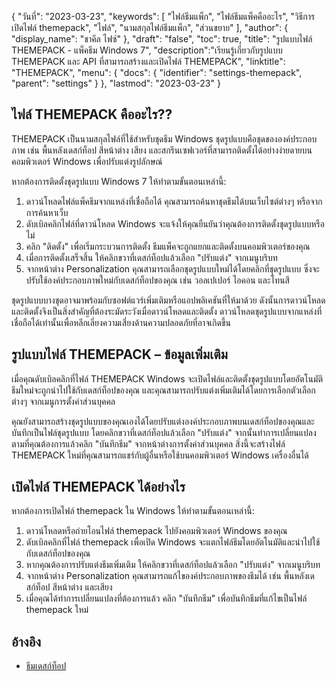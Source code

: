 {
"วันที่": "2023-03-23",
  "keywords": [
"ไฟล์ธีมแพ็ก",
"ไฟล์ธีมแพ็คคืออะไร",
"วิธีการเปิดไฟล์ themepack",
"ไฟล์",
"นามสกุลไฟล์ธีมแพ็ก",
"ส่วนขยาย"
],
  "author": {
"display_name": "ชาคีล ไฟซ์"
},
"draft": "false",
"toc": true,
"title": "รูปแบบไฟล์ THEMEPACK - แพ็คธีม Windows 7",
  "description":"เรียนรู้เกี่ยวกับรูปแบบ THEMEPACK และ API ที่สามารถสร้างและเปิดไฟล์ THEMEPACK",
  "linktitle": "THEMEPACK",
  "menu": {
    "docs": {
      "identifier": "settings-themepack",
      "parent": "settings"
}
},
"lastmod": "2023-03-23"
}

## ไฟล์ THEMEPACK คืออะไร??

THEMEPACK เป็นนามสกุลไฟล์ที่ใช้สำหรับชุดธีม Windows ชุดรูปแบบคือชุดขององค์ประกอบภาพ เช่น พื้นหลังเดสก์ท็อป สีหน้าต่าง เสียง และสกรีนเซฟเวอร์ที่สามารถติดตั้งได้อย่างง่ายดายบนคอมพิวเตอร์ Windows เพื่อปรับแต่งรูปลักษณ์

หากต้องการติดตั้งชุดรูปแบบ Windows 7 ให้ทำตามขั้นตอนเหล่านี้:

1. ดาวน์โหลดไฟล์แพ็คธีมจากแหล่งที่เชื่อถือได้ คุณสามารถค้นหาชุดธีมได้บนเว็บไซต์ต่างๆ หรือจากการค้นหาเว็บ
2. ดับเบิลคลิกไฟล์ที่ดาวน์โหลด Windows จะแจ้งให้คุณยืนยันว่าคุณต้องการติดตั้งชุดรูปแบบหรือไม่
3. คลิก "ติดตั้ง" เพื่อเริ่มกระบวนการติดตั้ง ธีมแพ็คจะถูกแยกและติดตั้งบนคอมพิวเตอร์ของคุณ
4. เมื่อการติดตั้งเสร็จสิ้น ให้คลิกขวาที่เดสก์ท็อปแล้วเลือก "ปรับแต่ง" จากเมนูบริบท
5. จากหน้าต่าง Personalization คุณสามารถเลือกชุดรูปแบบใหม่ได้โดยคลิกที่ชุดรูปแบบ ซึ่งจะปรับใช้องค์ประกอบภาพใหม่กับเดสก์ท็อปของคุณ เช่น วอลเปเปอร์ ไอคอน และโทนสี

ชุดรูปแบบบางชุดอาจมาพร้อมกับซอฟต์แวร์เพิ่มเติมหรือแอปพลิเคชันที่ให้มาด้วย ดังนั้นการดาวน์โหลดและติดตั้งจึงเป็นสิ่งสำคัญที่ต้องระมัดระวังเมื่อดาวน์โหลดและติดตั้ง ดาวน์โหลดชุดรูปแบบจากแหล่งที่เชื่อถือได้เท่านั้นเพื่อหลีกเลี่ยงความเสี่ยงด้านความปลอดภัยที่อาจเกิดขึ้น

## รูปแบบไฟล์ THEMEPACK – ข้อมูลเพิ่มเติม

เมื่อคุณดับเบิลคลิกที่ไฟล์ THEMEPACK Windows จะเปิดไฟล์และติดตั้งชุดรูปแบบโดยอัตโนมัติ ธีมใหม่จะถูกนำไปใช้กับเดสก์ท็อปของคุณ และคุณสามารถปรับแต่งเพิ่มเติมได้โดยการเลือกตัวเลือกต่างๆ จากเมนูการตั้งค่าส่วนบุคคล

คุณยังสามารถสร้างชุดรูปแบบของคุณเองได้โดยปรับแต่งองค์ประกอบภาพบนเดสก์ท็อปของคุณและบันทึกเป็นไฟล์ชุดรูปแบบ โดยคลิกขวาที่เดสก์ท็อปแล้วเลือก "ปรับแต่ง" จากนั้นทำการเปลี่ยนแปลงตามที่คุณต้องการแล้วคลิก "บันทึกธีม" จากหน้าต่างการตั้งค่าส่วนบุคคล สิ่งนี้จะสร้างไฟล์ THEMEPACK ใหม่ที่คุณสามารถแชร์กับผู้อื่นหรือใช้บนคอมพิวเตอร์ Windows เครื่องอื่นได้

## เปิดไฟล์ THEMEPACK ได้อย่างไร

หากต้องการเปิดไฟล์ themepack ใน Windows ให้ทำตามขั้นตอนเหล่านี้:

1. ดาวน์โหลดหรือถ่ายโอนไฟล์ themepack ไปยังคอมพิวเตอร์ Windows ของคุณ
2. ดับเบิลคลิกที่ไฟล์ themepack เพื่อเปิด Windows จะแตกไฟล์ธีมโดยอัตโนมัติและนำไปใช้กับเดสก์ท็อปของคุณ
3. หากคุณต้องการปรับแต่งธีมเพิ่มเติม ให้คลิกขวาที่เดสก์ท็อปแล้วเลือก "ปรับแต่ง" จากเมนูบริบท
4. จากหน้าต่าง Personalization คุณสามารถแก้ไของค์ประกอบภาพของธีมได้ เช่น พื้นหลังเดสก์ท็อป สีหน้าต่าง และเสียง
5. เมื่อคุณได้ทำการเปลี่ยนแปลงที่ต้องการแล้ว คลิก "บันทึกธีม" เพื่อบันทึกธีมที่แก้ไขเป็นไฟล์ themepack ใหม่

## อ้างอิง
* [ธีมเดสก์ท็อป](https://support.microsoft.com/en-us/windows/desktop-themes-94880287-6046-1d35-6d2f-35dee759701e)

